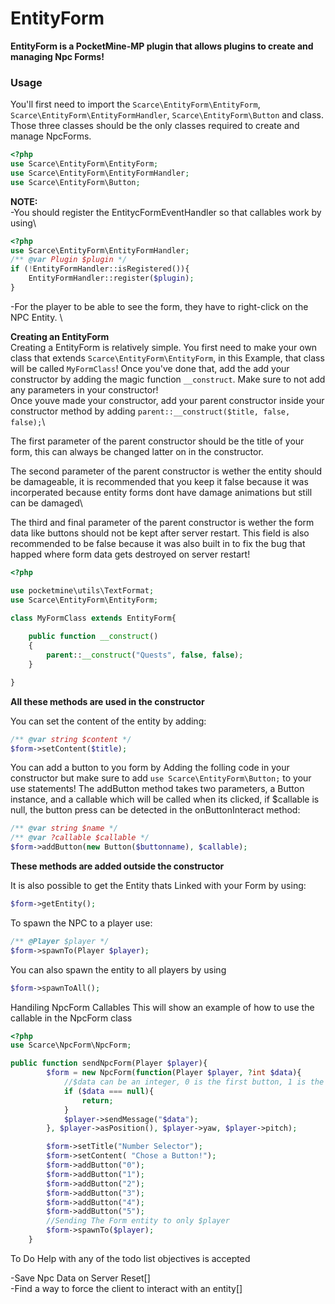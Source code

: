 # EntityForm
**EntityForm is a PocketMine-MP plugin that allows plugins to create and managing Npc Forms!**

### Usage
You'll first need to import the `Scarce\EntityForm\EntityForm`, `Scarce\EntityForm\EntityFormHandler`, `Scarce\EntityForm\Button` and class. Those three classes should be the only classes required to create and manage NpcForms.
```php
<?php
use Scarce\EntityForm\EntityForm;
use Scarce\EntityForm\EntityFormHandler;
use Scarce\EntityForm\Button;
```
**NOTE:** \
-You should register the EntitycFormEventHandler so that callables work by using\
```php
<?php
use Scarce\EntityForm\EntityFormHandler;
/** @var Plugin $plugin */
if (!EntityFormHandler::isRegistered()){
    EntityFormHandler::register($plugin);
}
```
-For the player to be able to see the form, they have to right-click on the NPC Entity. \

**Creating an EntityForm**\
Creating a EntityForm is relatively simple.
You first need to make your own class that extends `Scarce\EntityForm\EntityForm`, in this Example, that class will be called `MyFormClass`! Once you've done that, add the add your constructor by adding the magic function `__construct`. Make sure to not add any parameters in your constructor!\
Once youve made your constructor, add your parent constructor inside your constructor method by adding `parent::__construct($title, false, false);`\

The first parameter of the parent constructor should be the title of your form, this can always be changed latter on in the constructor.

The second parameter of the parent constructor is wether the entity should be damageable, it is recommended that you keep it false because it was incorperated because entity forms dont have damage animations but still can be damaged\

The third and final parameter of the parent constructor is wether the form data like buttons should not be kept after server restart. This field is also recommended to be false because it was also built in to fix the bug that happed where form data gets destroyed on server restart!

```php
<?php

use pocketmine\utils\TextFormat;
use Scarce\EntityForm\EntityForm;

class MyFormClass extends EntityForm{
    
    public function __construct()
    {
        parent::__construct("Quests", false, false);
    }

}
```
**All these methods are used in the constructor**

You can set the content of the entity by adding:
```php
/** @var string $content */
$form->setContent($title);
```

You can add a button to you form by Adding the folling code in your constructor but make sure to add `use Scarce\EntityForm\Button;` to your use statements! The addButton method takes two parameters, a Button instance, and a callable which will be called when its clicked, if $callable is null, the button press can be detected in the onButtonInteract method:
```php
/** @var string $name */
/** @var ?callable $callable */
$form->addButton(new Button($buttonname), $callable);
```

**These methods are added outside the constructor**

It is also possible to get the Entity thats Linked with your Form by using:
```php
$form->getEntity();
```
To spawn the NPC to a player use:
```php
/** @Player $player */
$form->spawnTo(Player $player);
```
You can also spawn the entity to all players by using
```php
$form->spawnToAll();
```
Handiling NpcForm Callables
This will show an example of how to use the callable in the NpcForm class
```php
<?php
use Scarce\NpcForm\NpcForm;

public function sendNpcForm(Player $player){
        $form = new NpcForm(function(Player $player, ?int $data){
            //$data can be an integer, 0 is the first button, 1 is the second button etc...
            if ($data === null){
                return;
            }
            $player->sendMessage("$data");
        }, $player->asPosition(), $player->yaw, $player->pitch);

        $form->setTitle("Number Selector");
        $form->setContent( "Chose a Button!");
        $form->addButton("0");
        $form->addButton("1");
        $form->addButton("2");
        $form->addButton("3");
        $form->addButton("4");
        $form->addButton("5");
        //Sending The Form entity to only $player
        $form->spawnTo($player);
    }
```
To Do
Help with any of the todo list objectives is accepted

-Save Npc Data on Server Reset[]\
-Find a way to force the client to interact with an entity[]





